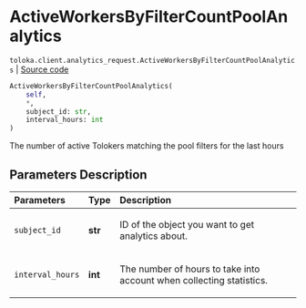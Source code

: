 # ActiveWorkersByFilterCountPoolAnalytics
`toloka.client.analytics_request.ActiveWorkersByFilterCountPoolAnalytics` | [Source code](https://github.com/Toloka/toloka-kit/blob/v1.1.4/src/client/analytics_request.py#L145)

```python
ActiveWorkersByFilterCountPoolAnalytics(
    self,
    *,
    subject_id: str,
    interval_hours: int
)
```

The number of active Tolokers matching the pool filters for the last hours

## Parameters Description

| Parameters | Type | Description |
| :----------| :----| :-----------|
`subject_id`|**str**|<p>ID of the object you want to get analytics about.</p>
`interval_hours`|**int**|<p>The number of hours to take into account when collecting statistics.</p>

